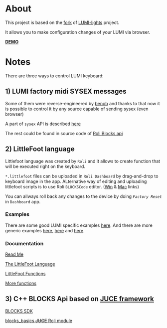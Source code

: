 # About

This project is based on the [fork](https://github.com/benoitjadinon/LUMI-lights) of [LUMI-lights](https://github.com/benob/LUMI-lights) project.

It allows you to make configuration changes of your LUMI via browser.

[**DEMO**](https://xivilay.github.io/lumi-web-control/dist/)

# Notes

There are three ways to control LUMI keyboard:

## 1) LUMI factory midi SYSEX messages

Some of them were reverse-engineered by [benob](https://github.com/benob) and thanks to that now it is possible to control it by any source capable of sending sysex (even browser)

A part of `sysex` API is described [here](https://github.com/benob/LUMI-lights/blob/master/SYSEX.txt)

The rest could be found in source code of [Roli Blocks api](https://github.com/WeAreROLI/roli_blocks_basics/tree/main/protocol)

## 2) LittleFoot language

Littlefoot language was created by `Roli` and it allows to create function that will be executed right on the keyboard.

`*.littlefoot` files can be uploaded in `Roli Dashboard` by drag-and-drop to keyboard image in the app. ALternative way of editing and uploading littlefoot scripts is to use Roli `BLOCKSCode` editor. ([Win](https://assets.roli.com/blocks/BLOCKS+Code/0.2.3/BLOCKS_Code_Installer_v0.2.3.exe) & [Mac](https://assets.roli.com/blocks/BLOCKS+Code/0.2.3/BLOCKSCodeInstallerOSX_v0.2.3.mpkg) links)

You can allways roll back any changes to the device by doing *`Factory Reset`* in `Dashboard` app.

### Examples

There are some good LUMI specific examples [here](https://github.com/benob/LUMI-lights/tree/master/littlefoot). And there are more generic examples [here](https://github.com/WeAreROLI/roli_blocks_basics/tree/main/littlefoot/scripts), [here](https://github.com/WeAreROLI/Littlefoot-Examples) and [here](https://github.com/agraef/myblocks/tree/master/examples).

### Documentation

[Read Me](https://github.com/WeAreROLI/roli_blocks_basics/blob/main/littlefoot/LittleFoot%20Language%20README.txt)
    
[The LittleFoot Language](https://weareroli.github.io/BLOCKS-SDK/the_littlefoot_language.html)

[LittleFoot Functions](https://weareroli.github.io/BLOCKS-SDK/group__LittleFootFunctions.html)

[More functions](https://github.com/WeAreROLI/roli_blocks_basics/blob/main/roli_LittleFootFunctions.dox)


## 3) C++ BLOCKS Api based on [JUCE framework](https://github.com/juce-framework/JUCE)

[BLOCKS SDK](https://github.com/WeAreROLI/BLOCKS-SDK)

[blocks_basics ~~JUCE~~ Roli module](https://github.com/WeAreROLI/roli_blocks_basics)
